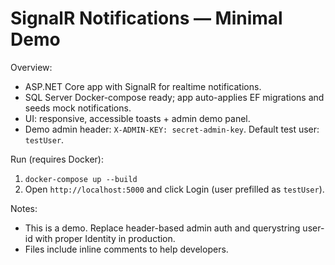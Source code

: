 # SignalR Notifications — Minimal Demo

Overview:
- ASP.NET Core app with SignalR for realtime notifications.
- SQL Server Docker-compose ready; app auto-applies EF migrations and seeds mock notifications.
- UI: responsive, accessible toasts + admin demo panel.
- Demo admin header: `X-ADMIN-KEY: secret-admin-key`. Default test user: `testUser`.

Run (requires Docker):
1. `docker-compose up --build`
2. Open `http://localhost:5000` and click Login (user prefilled as `testUser`).

Notes:
- This is a demo. Replace header-based admin auth and querystring user-id with proper Identity in production.
- Files include inline comments to help developers.
